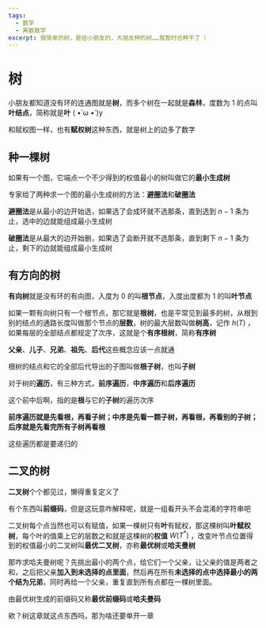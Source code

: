 ```yaml
---
tags:
  - 数学
  - 离散数学
excerpt: 很简单的树，是给小朋友的，大朋友种的树……我暂时也种不了（
---
```

# 树

小朋友都知道没有环的连通图就是**树**，而多个树在一起就是**森林**，度数为 $1$ 的点叫**叶结点**，简称就是**叶** ( •̀ ω •́ )y

和赋权图一样，也有**赋权树**这种东西，就是树上的边多了数字

## 种一棵树

如果有一个图，它端点一个不少得到的权值最小的树叫做它的**最小生成树**

专家给了两种求一个图的最小生成树的方法：**避圈法**和**破圈法**

**避圈法**是从最小的边开始选，如果选了会成环就不选那条，直到选到 $n-1$ 条为止，选中的边就能组成最小生成树

**破圈法**是从最大的边开始删，如果选了会断开就不选那条，直到剩下 $n-1$ 条为止，剩下的边就能组成最小生成树

## 有方向的树

**有向树**就是没有环的有向图，入度为 $0$ 的叫**根节点**，入度出度都为 $1$ 的叫**叶节点**

如果一颗有向树只有一个根节点，那它就是**根树**，也是平常见到最多的树，从根到别的结点的通路长度叫做那个节点的**层数**，树的最大层数叫做**树高**，记作 $h(T)$ ，如果每层的全部结点都规定了次序，这就是个**有序根树**，简称**有序树**

**父亲**、**儿子**、**兄弟**、**祖先**、**后代**这些概念应该一点就通

根树的结点和它的全部后代导出的子图叫做**根子树**，也叫**子树**

对于树的**遍历**，有三种方式，**前序遍历**，**中序遍历**和**后序遍历**

这个前中后啊，指的是**根**与它的**子树**的遍历次序

**前序遍历就是先看根，再看子树；中序是先看一颗子树，再看根，再看别的子树；后序就是先看完所有子树再看根**

这些遍历都是要递归的

## 二叉的树

**二叉树**个个都见过，懒得重复定义了

有个东西叫**前缀码**，但是这玩意咋解释呢，就是一组看开头不会混淆的字符串吧

二叉树每个点当然也可以有赋值，如果一棵树只有**叶**有赋权，那这棵树叫**叶赋权树**，每个叶的值乘上它的层数之和就是这棵树的**权值** $W(T^*)$ ，改变叶节点位置得到的权值最小的二叉树叫**最优二叉树**，亦称**最优树**或**哈夫曼树**

那咋求哈夫曼树呢？先挑出最小的两个点，给它们一个父亲，让父亲的值是两者之和，之后把父亲**加入到未选择的点里面**，然后再在所有**未选择的点中选择最小的两个结为兄弟**，同时再给一个父亲，重复直到所有点都在一棵树里面。

由最优树生成的前缀码又称**最优前缀码**或**哈夫曼码**

欸？树这章就这点东西吗，那为啥还要单开一章

